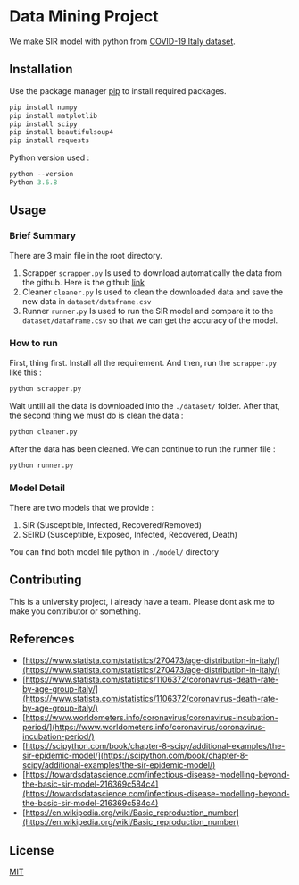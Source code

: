# Data Mining Project

We make SIR model with python from [COVID-19 Italy dataset](https://github.com/pcm-dpc/COVID-19).

## Installation

Use the package manager [pip](https://pip.pypa.io/en/stable/) to install required packages.

```bash
pip install numpy
pip install matplotlib
pip install scipy
pip install beautifulsoup4
pip install requests
```

Python version used :

```python
python --version
Python 3.6.8
```

## Usage

### Brief Summary

There are 3 main file in the root directory.

1. Scrapper `scrapper.py`
   Is used to download automatically the data from the github. Here is the github [link](https://github.com/pcm-dpc/COVID-19/tree/master)
2. Cleaner `cleaner.py`
   Is used to clean the downloaded data and save the new data in `dataset/dataframe.csv`
3. Runner `runner.py`
   Is used to run the SIR model and compare it to the `dataset/dataframe.csv` so that we can get the accuracy of the model.

### How to run

First, thing first. Install all the requirement. And then, run the `scrapper.py` like this :

```python
python scrapper.py
```

Wait untill all the data is downloaded into the `./dataset/` folder. After that, the second thing we must do is clean the data :

```python
python cleaner.py
```

After the data has been cleaned. We can continue to run the runner file :

```python
python runner.py
```

### Model Detail

There are two models that we provide :

1. SIR (Susceptible, Infected, Recovered/Removed)
2. SEIRD (Susceptible, Exposed, Infected, Recovered, Death)

You can find both model file python in `./model/` directory

## Contributing

This is a university project, i already have a team. Please dont ask me to make you contributor or something.

## References

- [https://www.statista.com/statistics/270473/age-distribution-in-italy/](https://www.statista.com/statistics/270473/age-distribution-in-italy/)
- [https://www.statista.com/statistics/1106372/coronavirus-death-rate-by-age-group-italy/](https://www.statista.com/statistics/1106372/coronavirus-death-rate-by-age-group-italy/)
- [https://www.worldometers.info/coronavirus/coronavirus-incubation-period/](https://www.worldometers.info/coronavirus/coronavirus-incubation-period/)
- [https://scipython.com/book/chapter-8-scipy/additional-examples/the-sir-epidemic-model/](https://scipython.com/book/chapter-8-scipy/additional-examples/the-sir-epidemic-model/)
- [https://towardsdatascience.com/infectious-disease-modelling-beyond-the-basic-sir-model-216369c584c4](https://towardsdatascience.com/infectious-disease-modelling-beyond-the-basic-sir-model-216369c584c4)
- [https://en.wikipedia.org/wiki/Basic_reproduction_number](https://en.wikipedia.org/wiki/Basic_reproduction_number)

## License

[MIT](https://choosealicense.com/licenses/mit/)
